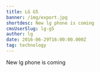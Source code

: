```yaml
---
title: LG G5
banner: /img/export.jpg
shortdesc: New lg phone is coming
cmsUserSlug: lg-g5
author: lg
date: 2016-06-29T16:00:00.000Z
tag: technology
---
```


New lg phone is coming